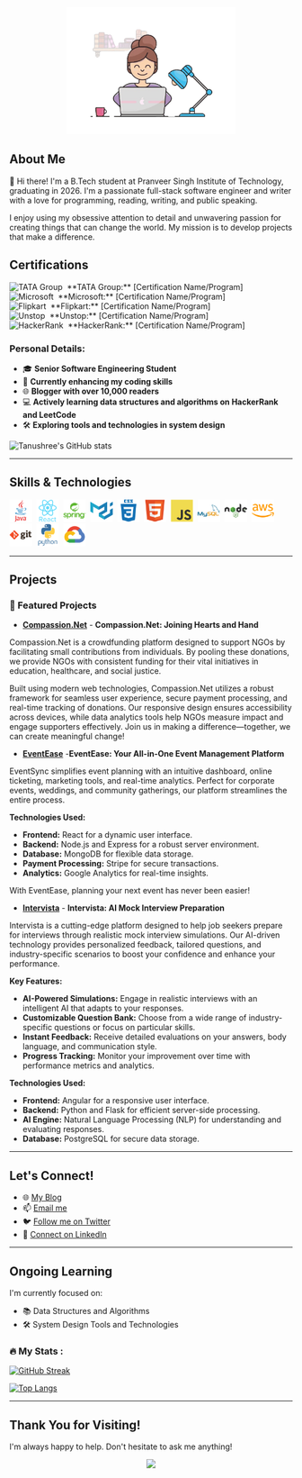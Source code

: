 <div id="header" align="center">
  <img src="https://github.com/TanushreeSarkar/About-me-/blob/main/1-unscreen.gif" width="300"/>
</div>

## About Me

👋 Hi there! I'm a B.Tech student at Pranveer Singh Institute of Technology, graduating in 2026. I'm a passionate full-stack software engineer and writer with a love for programming, reading, writing, and public speaking.

I enjoy using my obsessive attention to detail and unwavering passion for creating things that can change the world. My mission is to develop projects that make a difference.

## Certifications
<div>
  <img src="https://github.com/devicons/devicon/blob/master/icons/tata/tata-original.svg" title="TATA Group" alt="TATA Group" width="40" height="40"/>&nbsp; **TATA Group:** [Certification Name/Program] <br>
  <img src="https://github.com/devicons/devicon/blob/master/icons/microsoft/microsoft-original.svg" title="Microsoft" alt="Microsoft" width="40" height="40"/>&nbsp; **Microsoft:** [Certification Name/Program] <br>
  <img src="https://github.com/devicons/devicon/blob/master/icons/flipkart/flipkart-original.svg" title="Flipkart" alt="Flipkart" width="40" height="40"/>&nbsp; **Flipkart:** [Certification Name/Program] <br>
  <img src="https://github.com/devicons/devicon/blob/master/icons/unstop/unstop-original.svg" title="Unstop" alt="Unstop" width="40" height="40"/>&nbsp; **Unstop:** [Certification Name/Program] <br>
  <img src="https://github.com/devicons/devicon/blob/master/icons/hackerrank/hackerrank-original.svg" title="HackerRank" alt="HackerRank" width="40" height="40"/>&nbsp; **HackerRank:** [Certification Name/Program]
</div>

### Personal Details:
- 🎓 **Senior Software Engineering Student**
- 🔧 **Currently enhancing my coding skills**
- 🌐 **Blogger with over 10,000 readers**
- 💻 **Actively learning data structures and algorithms on HackerRank and LeetCode**
- 🛠️ **Exploring tools and technologies in system design**

![Tanushree's GitHub stats](https://github-readme-stats.vercel.app/api?username=TanushreeSarkar&show_icons=true&theme=highcontrast)

---

## Skills & Technologies
<div>
  <img src="https://github.com/devicons/devicon/blob/master/icons/java/java-original-wordmark.svg" title="Java" alt="Java" width="40" height="40"/>&nbsp;
  <img src="https://github.com/devicons/devicon/blob/master/icons/react/react-original-wordmark.svg" title="React" alt="React" width="40" height="40"/>&nbsp;
  <img src="https://github.com/devicons/devicon/blob/master/icons/spring/spring-original-wordmark.svg" title="Spring" alt="Spring" width="40" height="40"/>&nbsp;
  <img src="https://github.com/devicons/devicon/blob/master/icons/materialui/materialui-original.svg" title="Material UI" alt="Material UI" width="40" height="40"/>&nbsp;
  <img src="https://github.com/devicons/devicon/blob/master/icons/css3/css3-plain-wordmark.svg" title="CSS3" alt="CSS" width="40" height="40"/>&nbsp;
  <img src="https://github.com/devicons/devicon/blob/master/icons/html5/html5-original.svg" title="HTML5" alt="HTML" width="40" height="40"/>&nbsp;
  <img src="https://github.com/devicons/devicon/blob/master/icons/javascript/javascript-original.svg" title="JavaScript" alt="JavaScript" width="40" height="40"/>&nbsp;
  <img src="https://github.com/devicons/devicon/blob/master/icons/mysql/mysql-original-wordmark.svg" title="MySQL" alt="MySQL" width="40" height="40"/>&nbsp;
  <img src="https://github.com/devicons/devicon/blob/master/icons/nodejs/nodejs-original-wordmark.svg" title="NodeJS" alt="NodeJS" width="40" height="40"/>&nbsp;
  <img src="https://github.com/devicons/devicon/blob/master/icons/amazonwebservices/amazonwebservices-plain-wordmark.svg" title="AWS" alt="AWS" width="40" height="40"/>&nbsp;
  <img src="https://github.com/devicons/devicon/blob/master/icons/git/git-original-wordmark.svg" title="Git" alt="Git" width="40" height="40"/>&nbsp;
  <img src="https://github.com/devicons/devicon/blob/master/icons/python/python-original-wordmark.svg" title="Python" alt="Python" width="40" height="40"/>&nbsp;
  <img src="https://github.com/devicons/devicon/blob/master/icons/googlecloud/googlecloud-original.svg" title="Google Cloud" alt="Google Cloud" width="40" height="40"/>
</div>

---

## Projects

### 🌟 Featured Projects
- [**Compassion.Net**](https://compassion-net.vercel.app/) - **Compassion.Net: Joining Hearts and Hand**

Compassion.Net is a crowdfunding platform designed to support NGOs by facilitating small contributions from individuals. By pooling these donations, we provide NGOs with consistent funding for their vital initiatives in education, healthcare, and social justice.

Built using modern web technologies, Compassion.Net utilizes a robust framework for seamless user experience, secure payment processing, and real-time tracking of donations. Our responsive design ensures accessibility across devices, while data analytics tools help NGOs measure impact and engage supporters effectively. Join us in making a difference—together, we can create meaningful change!

- [**EventEase**](https://event-ease-ten.vercel.app/) -**EventEase: Your All-in-One Event Management Platform**

EventSync simplifies event planning with an intuitive dashboard, online ticketing, marketing tools, and real-time analytics. Perfect for corporate events, weddings, and community gatherings, our platform streamlines the entire process.

**Technologies Used:**
- **Frontend:** React for a dynamic user interface.
- **Backend:** Node.js and Express for a robust server environment.
- **Database:** MongoDB for flexible data storage.
- **Payment Processing:** Stripe for secure transactions.
- **Analytics:** Google Analytics for real-time insights.

With EventEase, planning your next event has never been easier!

- [**Intervista**](https://link-to-your-project.com) - **Intervista: AI Mock Interview Preparation**

Intervista is a cutting-edge platform designed to help job seekers prepare for interviews through realistic mock interview simulations. Our AI-driven technology provides personalized feedback, tailored questions, and industry-specific scenarios to boost your confidence and enhance your performance.

**Key Features:**

- **AI-Powered Simulations:** Engage in realistic interviews with an intelligent AI that adapts to your responses.
- **Customizable Question Bank:** Choose from a wide range of industry-specific questions or focus on particular skills.
- **Instant Feedback:** Receive detailed evaluations on your answers, body language, and communication style.
- **Progress Tracking:** Monitor your improvement over time with performance metrics and analytics.

**Technologies Used:**
- **Frontend:** Angular for a responsive user interface.
- **Backend:** Python and Flask for efficient server-side processing.
- **AI Engine:** Natural Language Processing (NLP) for understanding and evaluating responses.
- **Database:** PostgreSQL for secure data storage.

---

## Let's Connect!

- 🌐 [My Blog](https://www.blogger.com/blog/posts/2488428839502386348)
- 📫 [Email me](mailto:2k22.csaiml.2212256@gmail.com)
- 🐦 [Follow me on Twitter](https://twitter.com/tanushreessk)
- 📸 [Connect on LinkedIn](https://www.linkedin.com/in/tanushree-sarkar-32635624b/)

---

## Ongoing Learning

I'm currently focused on:
- 📚 Data Structures and Algorithms
- 🛠️ System Design Tools and Technologies

### :fire: My Stats :
[![GitHub Streak](https://github-readme-streak-stats.herokuapp.com?user=TanushreeSarkar&theme=highcontrast)](https://git.io/streak-stats)


[![Top Langs](https://github-readme-stats.vercel.app/api/top-langs/?username=TanushreeSarkar&layout=donut&theme=highcontrast)](https://github.com/TanushreeSarkar/github-readme-stats)

---

## Thank You for Visiting!

I'm always happy to help. Don't hesitate to ask me anything!

<div align="center">
  <img src="https://media.tenor.com/9Jlp55r7G1oAAAAj/milk-and-mocha.gif" width="300" />
</div>
